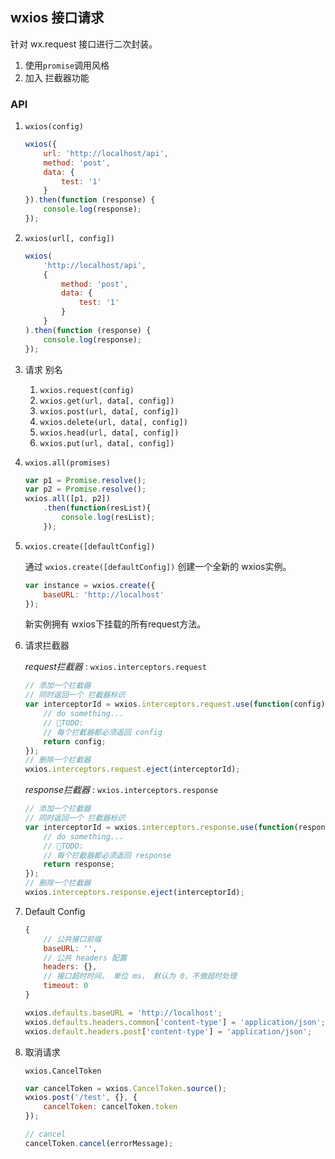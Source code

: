 ## wxios 接口请求
针对 wx.request 接口进行二次封装。

1. 使用`promise`调用风格
2. 加入 拦截器功能

### API

1. `wxios(config)`
    ``` javascript
    wxios({
        url: 'http://localhost/api',
        method: 'post',
        data: {
            test: '1'
        }
    }).then(function (response) {
        console.log(response);
    });
    ```

2. `wxios(url[, config])`
    ``` javascript
    wxios(
        'http://localhost/api',
        {
            method: 'post',
            data: {
                test: '1'
            }
        }
    ).then(function (response) {
        console.log(response);
    });
    ```

3. 请求 别名

    1. `wxios.request(config)`
    2. `wxios.get(url, data[, config])`
    3. `wxios.post(url, data[, config])`
    4. `wxios.delete(url, data[, config])`
    5. `wxios.head(url, data[, config])`
    6. `wxios.put(url, data[, config])`

4. `wxios.all(promises)`
    ``` javascript
    var p1 = Promise.resolve();
    var p2 = Promise.resolve();
    wxios.all([p1, p2])
        .then(function(resList){
            console.log(resList);
        });
    ```

5. `wxios.create([defaultConfig])`

    通过 `wxios.create([defaultConfig])` 创建一个全新的 wxios实例。
    ```javascript
    var instance = wxios.create({
        baseURL: 'http://localhost'
    });
    ```
    新实例拥有 wxios下挂载的所有request方法。

6. 请求拦截器

    _request拦截器_ : `wxios.interceptors.request`

    ``` javascript
    // 添加一个拦截器
    // 同时返回一个 拦截器标识
    var interceptorId = wxios.interceptors.request.use(function(config) {
        // do something...
        // TODO:
        // 每个拦截器都必须返回 config
        return config;
    });
    // 删除一个拦截器
    wxios.interceptors.request.eject(interceptorId);
    ```

    _response拦截器_ : `wxios.interceptors.response`
    ``` javascript
    // 添加一个拦截器
    // 同时返回一个 拦截器标识
    var interceptorId = wxios.interceptors.response.use(function(response) {
        // do something...
        // TODO:
        // 每个拦截器都必须返回 response
        return response;
    });
    // 删除一个拦截器
    wxios.interceptors.response.eject(interceptorId);
    ```

7. Default Config

    ``` javascript
    {
        // 公共接口前缀
        baseURL: '',
        // 公共 headers 配置
        headers: {},
        // 接口超时时间， 单位 ms， 默认为 0，不做超时处理
        timeout: 0
    }
    ```

    ``` javascript
    wxios.defaults.baseURL = 'http://localhost';
    wxios.defaults.headers.common['content-type'] = 'application/json';
    wxios.default.headers.post['content-type'] = 'application/json';
    ```

8. 取消请求

    `wxios.CancelToken`
    ``` js
    var cancelToken = wxios.CancelToken.source();
    wxios.post('/test', {}, {
        cancelToken: cancelToken.token
    });
    
    // cancel
    cancelToken.cancel(errorMessage);
    ```
